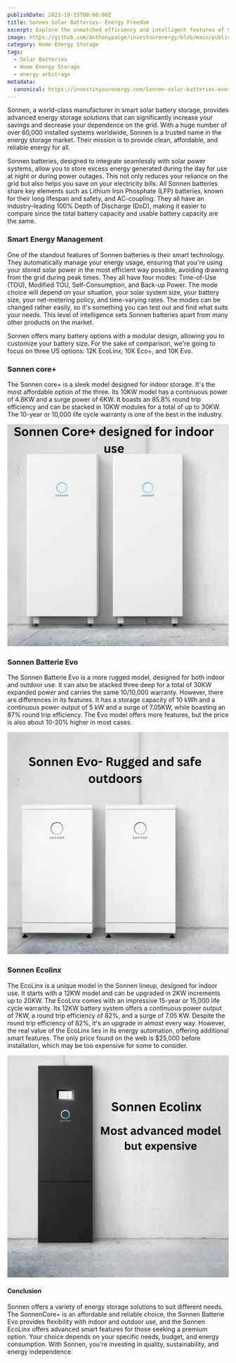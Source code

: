 ```yaml
---
publishDate: 2023-10-15T00:00:00Z
title: Sonnen Solar Batteries- Energy Freedom
excerpt: Explore the unmatched efficiency and intelligent features of Sonnen's solar batteries. Designed for longevity and optimal performance, they stand as the pinnacle choice for a sustainable, grid-independent future
image: https://github.com/Anthonypaige/investnurenergy/blob/main/public/images/cover-art/SLRB-2-cover-art.png?raw=true
category: Home Energy Storage
tags:
  - Solar Batteries
  - Home Energy Storage
  - energy arbitrage
metadata:
  canonical: https://investinyourenergy.com/Sonnen-solar-batteries-energy-freedom
---
```


Sonnen, a world-class manufacturer in smart solar battery storage, provides advanced energy storage solutions that can significantly increase your savings and decrease your dependence on the grid. With a huge number of over 60,000 installed systems worldwide, Sonnen is a trusted name in the energy storage market. Their mission is to provide clean, affordable, and reliable energy for all.

Sonnen batteries, designed to integrate seamlessly with solar power systems, allow you to store excess energy generated during the day for use at night or during power outages. This not only reduces your reliance on the grid but also helps you save on your electricity bills. All Sonnen batteries share key elements such as Lithium Iron Phosphate (LFP) batteries, known for their long lifespan and safety, and AC-coupling. They all have an industry-leading 100% Depth of Discharge (DoD), making it easier to compare since the total battery capacity and usable battery capacity are the same.

### **Smart Energy Management**

One of the standout features of Sonnen batteries is their smart technology. They automatically manage your energy usage, ensuring that you're using your stored solar power in the most efficient way possible, avoiding drawing from the grid during peak times. They all have four modes: Time-of-Use (TOU), Modified TOU, Self-Consumption, and Back-up Power. The mode choice will depend on your situation, your solar system size, your battery size, your net-metering policy, and time-varying rates. The modes can be changed rather easily, so it's something you can test out and find what suits your needs. This level of intelligence sets Sonnen batteries apart from many other products on the market.

Sonnen offers many battery options with a modular design, allowing you to customize your battery size. For the sake of comparison, we're going to focus on three US options: 12K EcoLinx, 10K Eco+, and 10K Evo.

### **Sonnen core+**

The Sonnen core+ is a sleek model designed for indoor storage. It's the most affordable option of the three. Its 10KW model has a continuous power of 4.8KW and a surge power of 6KW. It boasts an 85.8% round trip efficiency and can be stacked in 10KW modules for a total of up to 30KW. The 10-year or 10,000 life cycle warranty is one of the best in the industry.

![Super wide](https://github.com/Anthonypaige/investnurenergy/blob/main/public/images/In-article-images/Sonnen-2-article.png?raw=true)

### **Sonnen Batterie Evo**

The Sonnen Batterie Evo is a more rugged model, designed for both indoor and outdoor use. It can also be stacked three deep for a total of 30KW expanded power and carries the same 10/10,000 warranty. However, there are differences in its features. It has a storage capacity of 10 kWh and a continuous power output of 5 kW and a surge of 7.05KW, while boasting an 87% round trip efficiency. The Evo model offers more features, but the price is also about 10-20% higher in most cases.

![Super wide](https://github.com/Anthonypaige/investnurenergy/blob/main/public/images/In-article-images/Sonnen1-in-article.png?raw=true)

### **Sonnen Ecolinx**

The EcoLinx is a unique model in the Sonnen lineup, designed for indoor use. It starts with a 12KW model and can be upgraded in 2KW increments up to 20KW. The EcoLinx comes with an impressive 15-year or 15,000 life cycle warranty. Its 12KW battery system offers a continuous power output of 7KW, a round trip efficiency of 82%, and a surge of 7.05 KW. Despite the round trip efficiency of 82%, it's an upgrade in almost every way. However, the real value of the EcoLinx lies in its energy automation, offering additional smart features. The only price found on the web is $25,000 before installation, which may be too expensive for some to consider.

![Super wide](https://github.com/Anthonypaige/investnurenergy/blob/main/public/images/In-article-images/Sonnen-3-inarticle.png?raw=true)

#### **Conclusion**

Sonnen offers a variety of energy storage solutions to suit different needs. The SonnenCore+ is an affordable and reliable choice, the Sonnen Batterie Evo provides flexibility with indoor and outdoor use, and the Sonnen EcoLinx offers advanced smart features for those seeking a premium option. Your choice depends on your specific needs, budget, and energy consumption. With Sonnen, you're investing in quality, sustainability, and energy independence.
